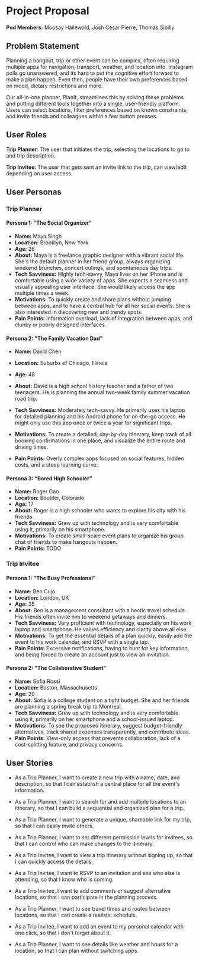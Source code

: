 # Project Proposal

**Pod Members:** Moosay Hailewold, Josh Cesar Pierre, Thomas Sibilly

## Problem Statement

Planning a hangout, trip or other event can be complex, often requiring multiple apps for navigation, transport, weather, and location info. Instagram polls go unanswered, and its hard to put the cognitive effort forward to make a plan happen. Even then, people have their own preferences based on mood, dietary restrictions and more.

Our all-in-one planner, PlanIt, streamlines this by solving these problems and putting different tools together into a single, user-friendly platform. Users can select locations, filter preferences based on known constraints, and invite friends and colleagues within a few button presses.

## User Roles

**Trip Planner**: The user that initiates the trip, selecting the locations to go to and trip description.

**Trip Invitee**: The user that gets sent an invite link to the trip, can view/edit depending on user access.

## User Personas

### Trip Planner

#### Persona 1: "The Social Organizer"

- **Name:** Maya Singh
- **Location:** Brooklyn, New York
- **Age:** 26
- **About:** Maya is a freelance graphic designer with a vibrant social life. She's the default planner in her friend group, always organizing weekend brunches, concert outings, and spontaneous day trips.
- **Tech Savviness:** Highly tech-savvy, Maya lives on her iPhone and is comfortable using a wide variety of apps. She expects a seamless and visually appealing user interface. She would likely access the app multiple times a week.
- **Motivations:** To quickly create and share plans without jumping between apps, and to have a central hub for all her social events. She is also interested in discovering new and trendy spots.
- **Pain Points:** Information overload, lack of integration between apps, and clunky or poorly designed interfaces.

#### Persona 2: "The Family Vacation Dad"

- **Name:** David Chen
- **Location:** Suburbs of Chicago, Illinois
- **Age:** 48
- **About:** David is a high school history teacher and a father of two teenagers. He is planning the annual two-week family summer vacation road trip.

- **Tech Savviness:** Moderately tech-savvy. He primarily uses his laptop for detailed planning and his Android phone for on-the-go access. He might only use this app once or twice a year for significant trips.
- **Motivations:** To create a detailed, day-by-day itinerary, keep track of all booking confirmations in one place, and visualize the entire route and driving times.
- **Pain Points:** Overly complex apps focused on social features, hidden costs, and a steep learning curve.

#### Persona 3: “Bored High Schooler”

- **Name:** Roger Gao
- **Location:** Boulder, Colorado
- **Age:** 17
- **About:** Roger is a high schooler who wants to explore his city with his friends.
- **Tech Savviness:** Grew up with technology and is very comfortable using it, primarily on his smartphone.
- **Motivations:** To create small-scale event plans to organize his group chat of friends to make hangouts happen.
- **Pain Points:** TODO

### Trip Invitee

#### Persona 1: "The Busy Professional"

- **Name:** Ben Cujo
- **Location:** London, UK
- **Age:** 35
- **About:** Ben is a management consultant with a hectic travel schedule. His friends often invite him to weekend getaways and dinners.
- **Tech Savviness:** Very proficient with technology, especially on his work laptop and smartphone. He values efficiency and clarity above all else.
- **Motivations:** To get the essential details of a plan quickly, easily add the event to his work calendar, and RSVP with a single tap.
- **Pain Points:** Excessive notifications, having to hunt for key information, and being forced to create an account just to view an invitation.

#### Persona 2: "The Collaborative Student"

- **Name:** Sofia Rossi
- **Location:** Boston, Massachusetts
- **Age:** 20
- **About:** Sofia is a college student on a tight budget. She and her friends are planning a spring break trip to Montreal.
- **Tech Savviness:** Grew up with technology and is very comfortable using it, primarily on her smartphone and a school-issued laptop.
- **Motivations:** To see the proposed itinerary, suggest budget-friendly alternatives, track shared expenses transparently, and contribute ideas.
- **Pain Points:** View-only access that prevents collaboration, lack of a cost-splitting feature, and privacy concerns.

## User Stories

- As a Trip Planner, I want to create a new trip with a name, date, and description, so that I can establish a central place for all the event's information.

- As a Trip Planner, I want to search for and add multiple locations to an itinerary, so that I can build a sequential and organized plan for a trip.

- As a Trip Planner, I want to generate a unique, shareable link for my trip, so that I can easily invite others.

- As a Trip Planner, I want to set different permission levels for invitees, so that I can control who can make changes to the itinerary.

- As a Trip Invitee, I want to view a trip itinerary without signing up, so that I can quickly access the details.

- As a Trip Invitee, I want to RSVP to an invitation and see who else is attending, so that I know who is coming.

- As a Trip Invitee, I want to add comments or suggest alternative locations, so that I can participate in the planning process.

- As a Trip Planner, I want to see travel times and routes between locations, so that I can create a realistic schedule.

- As a Trip Invitee, I want to add an event to my personal calendar with one click, so that I don't forget about it.

- As a Trip Planner, I want to see details like weather and hours for a location, so that I can plan without switching apps.
